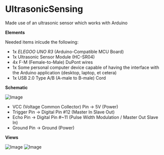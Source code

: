 # UltrasonicSensing
Made use of an ultrasonic sensor which works with Arduino

**Elements**

Needed items inlcude the following:

- 1x _ELEGOO UNO R3_ (Arduino-Compatible MCU Board)
- 1x Ultrasonic Sensor Module (HC-SR04)
- 4x F-M (Female-to-Male) DuPont wires
- 1x Some personal computer device capable of having the interface with the Arduino application (desktop, laptop, et cetera) 
- 1x USB 2.0 Type A/B (A-male to B-male) Cord


**Schematic**

![Image](https://user-images.githubusercontent.com/46213695/227797867-08ba3609-52d7-4756-aa14-329b1854f82e.jpg)

- VCC  (Voltage Common Collector) Pin → 5V (Power)
- Trigger Pin → Digital Pin #12 (Master In Slave Out)
- Echo Pin → Digital Pin #~11 (Pulse Width Modulation /  Master Out Slave In)
- Ground Pin → Ground (Power)


**Views**

![Image](https://user-images.githubusercontent.com/46213695/227797191-87d242d8-d230-4a9a-9fff-2f8800636aa2.JPG)
![Image](https://user-images.githubusercontent.com/46213695/227797190-6941cf35-f1da-451f-8321-39c51f022650.JPG)
